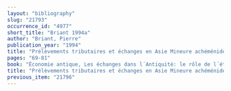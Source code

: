 ```yaml
---
layout: "bibliography"
slug: "21793"
occurrence_id: "4977"
short_title: "Briant 1994a"
author: "Briant, Pierre"
publication_year: "1994"
title: "Prélèvements tributaires et échanges en Asie Mineure achéménide et hellénistique"
pages: "69-81"
book: "Économie antique, Les échanges dans l´Antiquité: le rôle de l´état, Entretiens d´Archéologie et d´Histoire 1 (Saint-Bertrand-de-Comminges)"
title: "Prélèvements tributaires et échanges en Asie Mineure achéménide et hellénistique"
previous_item: "21796"
---
```

